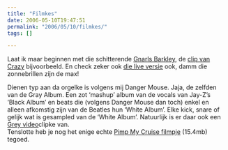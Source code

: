```yaml
---
title: "Filmkes"
date: 2006-05-10T19:47:51
permalink: "2006/05/10/filmkes/"
tags: []

---
```

Laat ik maar beginnen met die schitterende [Gnarls Barkley](http://www.gnarlsbarkley.com/ "http://www.gnarlsbarkley.com/"), de [clip van Crazy](http://streamos.atlrec.com/wmedia/atlantic/gnarls_barkley/video/crazy/crazy-450.wvx "http://streamos.atlrec.com/wmedia/atlantic/gnarls_barkley/video/crazy/crazy-450.wvx") bijvoorbeeld. En check zeker ook [die live versie](http://www.youtube.com/watch?v=wcOabajz8I8 "http://www.youtube.com/watch?v=wcOabajz8I8") ook, damm die zonnebrillen zijn de max!

Dienen typ aan da orgelke is volgens mij Danger Mouse. Jaja, de zelfden van de Gray Album. Een zot ‘mashup’ album van de vocals van Jay-Z’s ‘Black Album’ en beats die (volgens Danger Mouse dan toch) enkel en alleen afkomstig zijn van de Beatles hun ‘White Album’. Elke kick, snare of gelijk wat is gesampled van de ‘White Album’. Natuurlijk is er daar ook een [Grey video](http://waxy.org/random/video/grey_video.mov "http://waxy.org/random/video/grey_video.mov")clipke van.  
Tenslotte heb je nog het enige echte [Pimp My Cruise filmpje](http://www.zeescoutsjanbart.be/download/video/pimpmycruise.mov "http://www.zeescoutsjanbart.be/download/video/pimpmycruise.mov") (15.4mb) tegoed.
